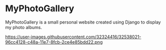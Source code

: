 # MyPhotoGallery
MyPhotoGallery is a small personal website created using Django to display my photo albums.

https://user-images.githubusercontent.com/32324416/32538021-96cc4128-c48a-11e7-8fcb-2ce4e85bdd22.png
